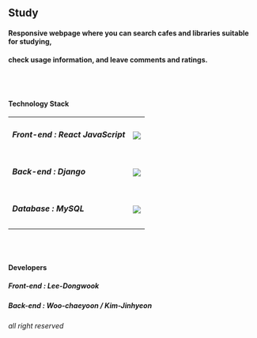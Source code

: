 <h2> Study </h2>

<h4> Responsive webpage where you can search cafes and libraries suitable for studying, </h4>
<h4> check usage information, and leave comments and ratings. </h4>
<br />
<br />
<h4> Technology Stack </h4>
<table>
  <tr><td><h5> Front-end : React JavaScript </h5></td> <td><img src = "https://img.shields.io/badge/ReactJS-0066CC?style=flat-square&logo=ReactJS&logoColor=white"/></td></tr>
  <tr><td><h5> Back-end : Django </h5></td><td> <img src = "https://img.shields.io/badge/Django-000000?style=flat-square&logo=Django&logoColor=white"/></td></tr>
  <tr><td><h5> Database : MySQL </h5></td><td> <img src = "https://img.shields.io/badge/Mysql-FFCC99?style=flat-square&logo=Mysql&logoColor=black"/></td></tr>
</table>
<br />
<br />
<h4> Developers </h4>

<h5> Front-end : Lee-Dongwook </h5>
<h5> Back-end : Woo-chaeyoon / Kim-Jinhyeon</h5>

<h6> all right reserved</h6>
